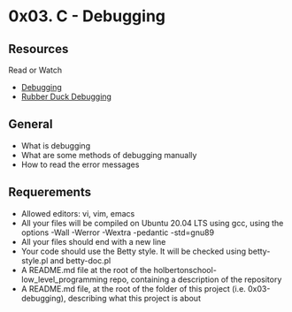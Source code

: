 # 0x03. C - Debugging

## Resources
Read or Watch

* [Debugging](https://en.wikipedia.org/wiki/Debugging)
* [Rubber Duck Debugging](https://www.thoughtfulcode.com/rubber-duck-debugging-psychology/)

## General

- What is debugging
- What are some methods of debugging manually
- How to read the error messages

## Requerements

- Allowed editors: vi, vim, emacs
- All your files will be compiled on Ubuntu 20.04 LTS using gcc, using the options -Wall -Werror -Wextra -pedantic -std=gnu89
- All your files should end with a new line
- Your code should use the Betty style. It will be checked using betty-style.pl and betty-doc.pl
- A README.md file at the root of the holbertonschool-low_level_programming repo, containing a description of the repository
- A README.md file, at the root of the folder of this project (i.e. 0x03-debugging), describing what this project is about


